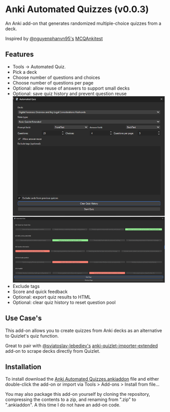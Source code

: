 
# Anki Automated Quizzes (v0.0.3)

An Anki add-on that generates randomized multiple-choice quizzes from a deck.

Inspired by [@nguyenphanvn95's](https://github.com/nguyenphanvn95) [MCQAnkitest](https://github.com/nguyenphanvn95/MCQAnkitest)

## Features
- Tools → Automated Quiz.
- Pick a deck
- Choose number of questions and choices
- Choose number of questions per page
- Optional: allow reuse of answers to support small decks
- Optional: save quiz history and prevent question reuse
![alt text](image.png)
![alt text](image-1.png)
- Exclude tags
- Score and quick feedback
- Optional: export quiz results to HTML
- Optional: clear quiz history to reset question pool

## Use Case's

This add-on allows you to create quizzes from Anki decks as an alternative to Quizlet's quiz function.

Great to pair with [@sviatoslav-lebediev's](https://github.com/sviatoslav-lebediev) [anki-quizlet-importer-extended](https://github.com/sviatoslav-lebediev/anki-quizlet-importer-extended) add-on to scrape decks directly from Quizlet.


## Installation

To install download the [Anki Automated Quizzes.ankiaddon](https://github.com/colecostanza/Anki-Automated-Quizzes/blob/main/Anki%20Automated%20Quizzes.ankiaddon) file and either double-click the add-on or import via Tools > Add-ons > Install from file...

You may also package this add-on yourself by cloning the repository, compressing the contents to a zip, and renaming from ".zip" to ".ankiaddon". A this time I do not have an add-on code.